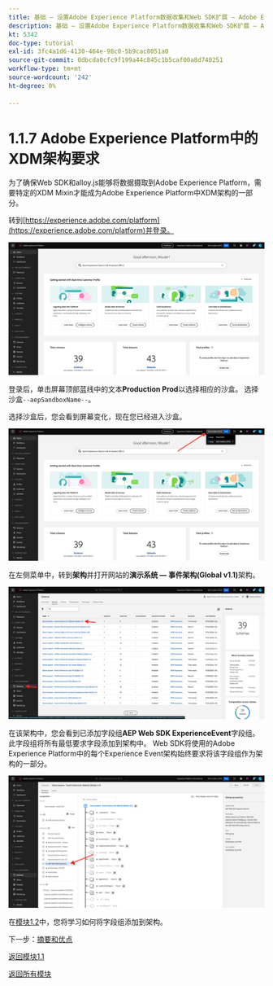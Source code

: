 ```yaml
---
title: 基础 — 设置Adobe Experience Platform数据收集和Web SDK扩展 — Adobe Experience Platform中的XDM架构要求
description: 基础 — 设置Adobe Experience Platform数据收集和Web SDK扩展 — Adobe Experience Platform中的XDM架构要求
kt: 5342
doc-type: tutorial
exl-id: 3fc4a1d6-4130-464e-98c0-5b9cac8051a0
source-git-commit: 0dbcda0cfc9f199a44c845c1b5caf00a8d740251
workflow-type: tm+mt
source-wordcount: '242'
ht-degree: 0%

---
```


# 1.1.7 Adobe Experience Platform中的XDM架构要求

为了确保Web SDK和alloy.js能够将数据摄取到Adobe Experience Platform，需要特定的XDM Mixin才能成为Adobe Experience Platform中XDM架构的一部分。

转到[https://experience.adobe.com/platform](https://experience.adobe.com/platform)并登录。

![AEP调试器](./images/exp1.png)

登录后，单击屏幕顶部蓝线中的文本&#x200B;**Production Prod**&#x200B;以选择相应的沙盒。 选择沙盒`--aepSandboxName--`。

选择沙盒后，您会看到屏幕变化，现在您已经进入沙盒。

![AEP调试器](./images/exp2.png)

在左侧菜单中，转到&#x200B;**架构**&#x200B;并打开网站的&#x200B;**演示系统 — 事件架构(Global v1.1)**&#x200B;架构。

![AEP调试器](./images/exp3.png)

在该架构中，您会看到已添加字段组&#x200B;**AEP Web SDK ExperienceEvent**&#x200B;字段组。 此字段组将所有最低要求字段添加到架构中。 Web SDK将使用的Adobe Experience Platform中的每个Experience Event架构始终要求将该字段组作为架构的一部分。

![AEP调试器](./images/exp4.png)

在[模块1.2](./../module1.2/data-ingestion.md)中，您将学习如何将字段组添加到架构。

下一步：[摘要和优点](./summary.md)

[返回模块1.1](./data-ingestion-launch-web-sdk.md)

[返回所有模块](./../../../overview.md)
